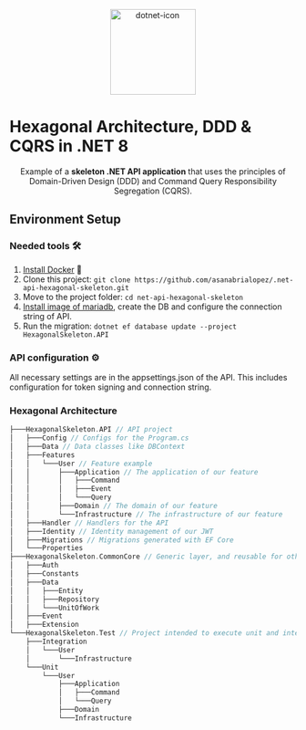 <p align="center"><img src="https://github.com/user-attachments/assets/5d55f501-ed98-4245-a0ef-b620991c35df" alt="dotnet-icon" width="150" /></p>
<h1>Hexagonal Architecture, DDD & CQRS in .NET 8</h1>

<p align="center">
 Example of a <strong> skeleton .NET API application</strong> that uses the principles of Domain-Driven Design (DDD) and Command Query Responsibility Segregation (CQRS).
</p>

## Environment Setup

### Needed tools 🛠️

1. [Install Docker](https://www.docker.com/get-started) 🐋
2. Clone this project: `git clone https://github.com/asanabrialopez/.net-api-hexagonal-skeleton.git`
3. Move to the project folder: `cd net-api-hexagonal-skeleton`
4. [Install image of mariadb](https://hub.docker.com/_/mariadb), create the DB and configure the connection string of API.
5. Run the migration: `dotnet ef database update --project HexagonalSkeleton.API`

### API configuration ⚙️

All necessary settings are in the appsettings.json of the API. This includes configuration for token signing and connection string.

### Hexagonal Architecture

```scala
├───HexagonalSkeleton.API // API project
│   ├───Config // Configs for the Program.cs
│   ├───Data // Data classes like DBContext
│   ├───Features
│   │   └───User // Feature example
│   │       ├───Application // The application of our feature
│   │       │   ├───Command
│   │       │   ├───Event
│   │       │   └───Query
│   │       ├───Domain // The domain of our feature
│   │       └───Infrastructure // The infrastructure of our feature
│   ├───Handler // Handlers for the API
│   ├───Identity // Identity management of our JWT
│   ├───Migrations // Migrations generated with EF Core
│   └───Properties
├───HexagonalSkeleton.CommonCore // Generic layer, and reusable for other projects
│   ├───Auth
│   ├───Constants
│   ├───Data
│   │   ├───Entity
│   │   ├───Repository
│   │   └───UnitOfWork
│   ├───Event
│   ├───Extension
└───HexagonalSkeleton.Test // Project intended to execute unit and integration tests
    ├───Integration
    │   └───User
    │       └───Infrastructure
    └───Unit
        └───User
            ├───Application
            │   ├───Command
            │   └───Query
            ├───Domain
            └───Infrastructure
```
